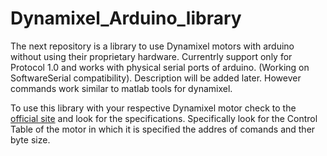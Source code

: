 # Dynamixel_Arduino_library
The next repository is a library to use Dynamixel motors with arduino without using their proprietary hardware. 
Currentrly support only for Protocol 1.0 and works with physical serial ports of arduino. (Working on SoftwareSerial compatibility).
Description will be added later. However commands work similar to matlab tools for dynamixel.

To use this library with your respective Dynamixel motor check to the [official site](https://emanual.robotis.com/docs/en/dxl/) and look for the specifications. Specifically look for the Control Table of the motor in which it is specified the addres of comands and ther byte size.


